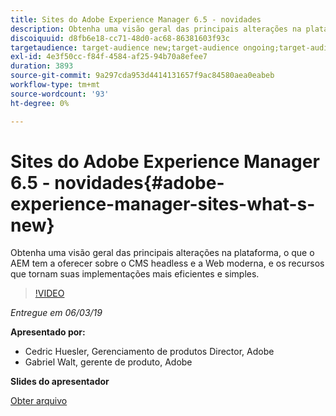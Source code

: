 ```yaml
---
title: Sites do Adobe Experience Manager 6.5 - novidades
description: Obtenha uma visão geral das principais alterações na plataforma, o que o AEM tem a oferecer sobre o CMS headless e a Web moderna, e os recursos que tornam suas implementações mais eficientes e simples.
discoiquuid: d8fb6e18-cc71-48d0-ac68-86381603f93c
targetaudience: target-audience new;target-audience ongoing;target-audience upgrader
exl-id: 4e3f50cc-f84f-4584-af25-94b70a8efee7
duration: 3893
source-git-commit: 9a297cda953d4414131657f9ac84580aea0eabeb
workflow-type: tm+mt
source-wordcount: '93'
ht-degree: 0%

---
```


# Sites do Adobe Experience Manager 6.5 - novidades{#adobe-experience-manager-sites-what-s-new}

Obtenha uma visão geral das principais alterações na plataforma, o que o AEM tem a oferecer sobre o CMS headless e a Web moderna, e os recursos que tornam suas implementações mais eficientes e simples.

>[!VIDEO](https://video.tv.adobe.com/v/26368/?quality=9)

*Entregue em 06/03/19*

**Apresentado por:**

* Cedric Huesler, Gerenciamento de produtos Director, Adobe
* Gabriel Walt, gerente de produto, Adobe

**Slides do apresentador**

[Obter arquivo](assets/aem65-whatsnewgem-march6.pdf)
